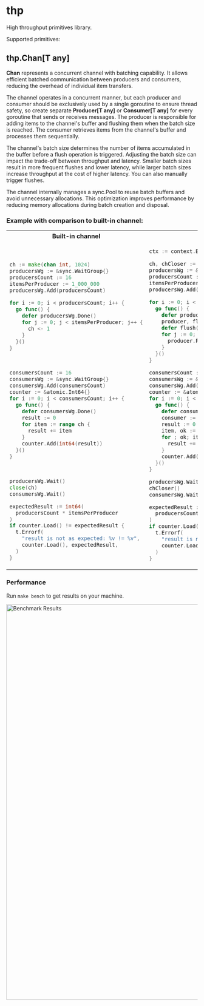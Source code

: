 # thp
High throughput primitives library.

Supported primitives:

## **thp.Chan[T any]**

**Chan** represents a concurrent channel with batching capability.
It allows efficient batched communication between producers and consumers,
reducing the overhead of individual item transfers.

The channel operates in a concurrent manner, but each producer and consumer
should be exclusively used by a single goroutine to ensure thread safety,
so create separate **Producer[T any]** or **Consumer[T any]** for every goroutine
that sends or receives messages.
The producer is responsible for adding items to the channel's buffer
and flushing them when the batch size is reached. The consumer
retrieves items from the channel's buffer and processes them sequentially.

The channel's batch size determines the number of items accumulated in the buffer
before a flush operation is triggered. Adjusting the batch size can impact
the trade-off between throughput and latency. Smaller batch sizes result in more
frequent flushes and lower latency, while larger batch sizes increase throughput
at the cost of higher latency.
You can also manually trigger flushes.

The channel internally manages a sync.Pool to reuse batch buffers and avoid
unnecessary allocations. This optimization improves performance by reducing
memory allocations during batch creation and disposal.

### Example with comparison to built-in channel:

<table>
<tr>
<th>Built-in channel</th>
<th>thp.Chan</th>
</tr>
<tr>
<td>

```go
 

ch := make(chan int, 1024)
producersWg := &sync.WaitGroup{}
producersCount := 16
itemsPerProducer := 1_000_000
producersWg.Add(producersCount)

for i := 0; i < producersCount; i++ {
  go func() {
    defer producersWg.Done()
    for j := 0; j < itemsPerProducer; j++ {
      ch <- 1
    }
  }()
}



consumersCount := 16
consumersWg := &sync.WaitGroup{}
consumersWg.Add(consumersCount)
counter := &atomic.Int64{}
for i := 0; i < consumersCount; i++ {
  go func() {
    defer consumersWg.Done()
    result := 0
    for item := range ch {
      result += item
    }
    counter.Add(int64(result))
  }()
}



producersWg.Wait()
close(ch)
consumersWg.Wait()

expectedResult := int64(
  producersCount * itemsPerProducer
)
if counter.Load() != expectedResult {
  t.Errorf(
    "result is not as expected: %v != %v",
    counter.Load(), expectedResult,
  )
}
```

</td>
<td>

```go
ctx := context.Background()

ch, chCloser := thp.NewChan[int](1024)
producersWg := &sync.WaitGroup{}
producersCount := 16
itemsPerProducer := 1_000_000
producersWg.Add(producersCount)

for i := 0; i < producersCount; i++ {
  go func() {
    defer producersWg.Done()
    producer, flush := ch.Producer(ctx)
    defer flush()
    for j := 0; j < itemsPerProducer; j++ {
      producer.Put(1)
    }
  }()
}

consumersCount := 16
consumersWg := &sync.WaitGroup{}
consumersWg.Add(consumersCount)
counter := &atomic.Int64{}
for i := 0; i < consumersCount; i++ {
  go func() {
    defer consumersWg.Done()
    consumer := ch.Consumer(ctx)
    result := 0
    item, ok := consumer.Poll()
    for ; ok; item, ok = consumer.Poll() {
      result += item
    }
    counter.Add(int64(result))
  }()
}

producersWg.Wait()
chCloser()
consumersWg.Wait()

expectedResult := int64(
  producersCount * itemsPerProducer
)
if counter.Load() != expectedResult {
  t.Errorf(
    "result is not as expected: %v != %v", 
    counter.Load(), expectedResult,
  )
}
```

</td>
</tr>
</table>

### Performance

Run `make bench` to get results on your machine.

<img width="1043" alt="Benchmark Results" src="https://github.com/storozhukBM/thp/assets/3532750/49f41961-8192-4476-be17-ce99264ed57d">

